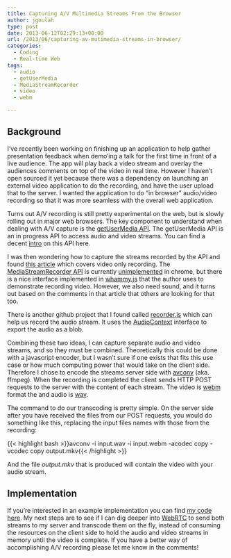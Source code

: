 ```yaml
---
title: Capturing A/V Multimedia Streams From the Browser
author: jgoulah
type: post
date: 2013-06-12T02:29:13+00:00
url: /2013/06/capturing-av-mutimedia-streams-in-browser/
categories:
  - Coding
  - Real-time Web
tags:
  - audio
  - getUserMedia
  - MediaStreamRecorder
  - video
  - webm

---
```

## Background

I&#8217;ve recently been working on finishing up an application to help gather presentation feedback when demo&#8217;ing a talk for the first time in front of a live audience. The app will play back a video stream and overlay the audiences comments on top of the video in real time. However I haven&#8217;t open sourced it yet because there was a dependency on launching an external video application to do the recording, and have the user upload that to the server. I wanted the application to do &#8220;in browser&#8221; audio/video recording so that it was more seamless with the overall web application. 

Turns out A/V recording is still pretty experimental on the web, but is slowly rolling out in major web browsers. The key component to understand when dealing with A/V capture is the <a href="http://dev.w3.org/2011/webrtc/editor/getusermedia.html" target="_blank">getUserMedia API</a>. The getUserMedia API is an in progress API to access audio and video streams. You can find a decent <a href="http://www.html5rocks.com/en/tutorials/getusermedia/intro/" target="_blank">intro</a> on this API here. 

I was then wondering how to capture the streams recorded by the API and found <a href="http://ericbidelman.tumblr.com/post/31486670538/creating-webm-video-from-getusermedia" target="_blank">this article</a> which covers video only recording. The <a href="http://dev.w3.org/2011/webrtc/editor/webrtc-20111004.html#mediastreamrecorder" target="_blank">MediaStreamRecorder API</a> is currently <a href="https://code.google.com/p/chromium/issues/detail?id=113676" target="_blank">unimplemented</a> in chrome, but there is a nice interface implemented in <a href="https://github.com/antimatter15/whammy" target="_blank">whammy.js</a> that the author uses to demonstrate recording video. However, we also need sound, and it turns out based on the comments in that article that others are looking for that too. 

There is another github project that I found called <a href="https://github.com/mattdiamond/Recorderjs" target="_blank">recorder.js</a> which can help us record the audio stream. It uses the <a href="https://dvcs.w3.org/hg/audio/raw-file/tip/webaudio/specification.html#AudioContext-section" target="_blank">AudioContext</a> interface to export the audio as a blob. 

Combining these two ideas, I can capture separate audio and video streams, and so they must be combined. Theoretically this could be done with a javascript encoder, but I wasn&#8217;t sure if one exists that fits this use case or how much computing power that would take on the client side. Therefore I chose to encode the streams server side with <a href="http://libav.org/avconv.html" target="_blank">avconv</a> (aka. ffmpeg). When the recording is completed the client sends HTTP POST requests to the server with the content of each stream. The video is <a href="http://www.webmproject.org/" target="_blank">webm</a> format the and audio is <a href="http://en.wikipedia.org/wiki/WAV" target="_blank">wav</a>.

The command to do our transcoding is pretty simple. On the server side after you have received the files from our POST requests, you would do something like this, replacing the input files names with those from the recording:

{{< highlight bash >}}avconv -i input.wav -i input.webm -acodec copy -vcodec copy output.mkv{{< /highlight >}}

And the file _output.mkv_ that is produced will contain the video with your audio stream. 

## Implementation

If you&#8217;re interested in an example implementation you can find <a href="https://github.com/jgoulah/webrecorder" target="_blank">my code here</a>. My next steps are to see if I can dig deeper into <a href="https://sites.google.com/site/webrtc/" target="_blank">WebRTC</a> to send both streams to my server and transcode them on the fly, instead of consuming the resources on the client side to hold the audio and video streams in memory until the video is complete. If you have a better way of accomplishing A/V recording please let me know in the comments!
